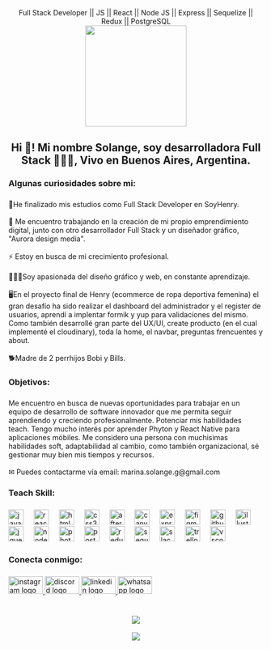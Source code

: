 


<div align="center">
Full Stack Developer || JS || React || Node JS || Express || Sequelize || Redux || PostgreSQL    
</div>  


<div align="center">
  <img height="200" src="https://res.cloudinary.com/dv7kzlqy6/image/upload/v1697927448/68747470733a2f2f36342e6d656469612e74756d626c722e636f6d2f62613863373035656464326265643061323864393435_tzamrx.gif"  />
</div>

<h2 align="center">Hi 👋! Mi nombre Solange, soy desarrolladora Full Stack 👩🏻‍💻, Vivo en Buenos Aires, Argentina.</h2>

###

<h3 align="left">Algunas curiosidades sobre mi:</h3>

###

<p align="left" >🚀He finalizado mis estudios como Full Stack Developer en SoyHenry.<br><br>🌌 Me encuentro trabajando en la creación de mi propio emprendimiento digital, junto con otro desarrollador Full Stack y un diseñador gráfico, "Aurora design media".<br><br>⚡ Estoy en busca de mi crecimiento profesional.<br><br>👩🏻‍🎨Soy apasionada del diseño gráfico y web, en constante aprendizaje. <br><br>🖥️En el proyecto final de Henry (ecommerce de ropa deportiva femenina) el gran desafío ha sido realizar el dashboard del administrador y el register de usuarios, aprendí a implentar formik y yup para validaciones del mismo. Como también desarrollé gran parte del UX/UI, create producto (en el cual implementé el cloudinary), toda la home, el navbar, preguntas frencuentes y about.<br><br>🐕Madre de 2 perrhijos Bobi y Bills.</p>

###

<h3 align="left">Objetivos:</h3>

###

<p align="left">Me encuentro en busca de nuevas oportunidades para trabajar en un equipo de desarrollo de software innovador que me permita seguir aprendiendo y creciendo profesionalmente. Potenciar mis habilidades teach. Tengo mucho interés por aprender Phyton y React Native para aplicaciones móbiles.  Me considero una persona con muchisimas habilidades soft, adaptabilidad al cambio, como también organizacional, sé gestionar muy bien mis tiempos y recursos. <br><br>✉ Puedes contactarme vía email: marina.solange.g@gmail.com</p>

###

<h3 align="left">Teach Skill:</h3>

###

<div align="left">
  <img src="https://cdn.jsdelivr.net/gh/devicons/devicon/icons/javascript/javascript-original.svg" height="30" alt="javascript logo"  />
  <img width="12" />
  <img src="https://cdn.jsdelivr.net/gh/devicons/devicon/icons/react/react-original.svg" height="30" alt="react logo"  />
  <img width="12" />
  <img src="https://cdn.jsdelivr.net/gh/devicons/devicon/icons/html5/html5-original.svg" height="30" alt="html5 logo"  />
  <img width="12" />
  <img src="https://cdn.jsdelivr.net/gh/devicons/devicon/icons/css3/css3-original.svg" height="30" alt="css3 logo"  />
  <img width="12" />
  <img src="https://cdn.jsdelivr.net/gh/devicons/devicon/icons/aftereffects/aftereffects-original.svg" height="30" alt="aftereffects logo"  />
  <img width="12" />
  <img src="https://cdn.jsdelivr.net/gh/devicons/devicon/icons/canva/canva-original.svg" height="30" alt="canva logo"  />
  <img width="12" />
  <img src="https://cdn.jsdelivr.net/gh/devicons/devicon/icons/express/express-original.svg" height="30" alt="express logo"  />
  <img width="12" />
  <img src="https://cdn.jsdelivr.net/gh/devicons/devicon/icons/figma/figma-original.svg" height="30" alt="figma logo"  />
  <img width="12" />
  <img src="https://cdn.jsdelivr.net/gh/devicons/devicon/icons/github/github-original.svg" height="30" alt="github logo"  />
  <img width="12" />
  <img src="https://cdn.jsdelivr.net/gh/devicons/devicon/icons/illustrator/illustrator-plain.svg" height="30" alt="illustrator logo"  />
  <img width="12" />
  <img src="https://cdn.jsdelivr.net/gh/devicons/devicon/icons/jquery/jquery-original.svg" height="30" alt="jquery logo"  />
  <img width="12" />
  <img src="https://cdn.jsdelivr.net/gh/devicons/devicon/icons/nodejs/nodejs-original.svg" height="30" alt="nodejs logo"  />
  <img width="12" />
  <img src="https://cdn.jsdelivr.net/gh/devicons/devicon/icons/photoshop/photoshop-plain.svg" height="30" alt="photoshop logo"  />
  <img width="12" />
  <img src="https://cdn.jsdelivr.net/gh/devicons/devicon/icons/postgresql/postgresql-original.svg" height="30" alt="postgresql logo"  />
  <img width="12" />
  <img src="https://cdn.jsdelivr.net/gh/devicons/devicon/icons/redux/redux-original.svg" height="30" alt="redux logo"  />
  <img width="12" />
  <img src="https://cdn.jsdelivr.net/gh/devicons/devicon/icons/sequelize/sequelize-original.svg" height="30" alt="sequelize logo"  />
  <img width="12" />
  <img src="https://cdn.jsdelivr.net/gh/devicons/devicon/icons/slack/slack-original.svg" height="30" alt="slack logo"  />
  <img width="12" />
  <img src="https://cdn.jsdelivr.net/gh/devicons/devicon/icons/trello/trello-plain.svg" height="30" alt="trello logo"  />
  <img width="12" />
  <img src="https://cdn.jsdelivr.net/gh/devicons/devicon/icons/vscode/vscode-original.svg" height="30" alt="vscode logo"  />
</div>

###

<h3 align="left">Conecta conmigo:</h3>

###

<div align="left">
  <a href="https://www.instagram.com/aurora.designmedia/" target="_blank">
    <img src="https://raw.githubusercontent.com/maurodesouza/profile-readme-generator/master/src/assets/icons/social/instagram/default.svg" width="68" height="35" alt="instagram logo"  />
  </a>
  <a href="https://discord.com/MSGcamp" target="_blank">
    <img src="https://raw.githubusercontent.com/maurodesouza/profile-readme-generator/master/src/assets/icons/social/discord/default.svg" width="68" height="35" alt="discord logo"  />
  </a>
  <a href="https://www.linkedin.com/in/marina-solange-garcia/" target="_blank">
    <img src="https://raw.githubusercontent.com/maurodesouza/profile-readme-generator/master/src/assets/icons/social/linkedin/default.svg" width="68" height="35" alt="linkedin logo"  />
  </a>
  <a href="https://wa.me/qr/DN5JPUF6ZBAQG1" target="_blank">
    <img src="https://raw.githubusercontent.com/maurodesouza/profile-readme-generator/master/src/assets/icons/social/whatsapp/default.svg" width="68" height="35" alt="whatsapp logo"  />
  </a>
</div>

###

###
  

<br/>  

<div align="center"><img src="https://spotify-github-profile.vercel.app/api/view?uid=11148895282&cover_image=true&theme=novatorem&show_offline=false&background_color=121212&interchange=true&bar_color=53b14f&bar_color_cover=true" /></div>  

<br/>  

<div align="center">
<img src="https://komarev.com/ghpvc/?username=msolangeg&&style=flat-square" align="center" />
</div>  

<br />

